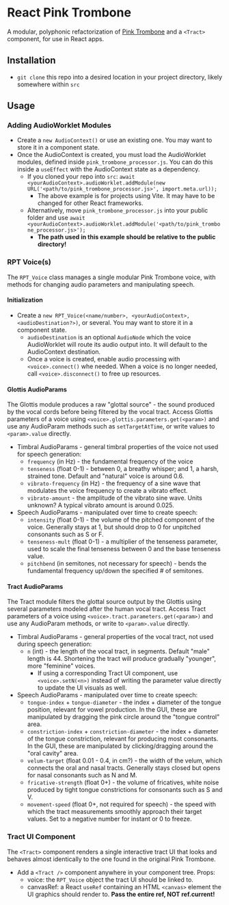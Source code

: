# React Pink Trombone
A modular, polyphonic refactorization of [Pink Trombone](https://dood.al/pinktrombone/) and a ```<Tract>``` component, for use in React apps.

## Installation
- ```git clone``` this repo into a desired location in your project directory, likely somewhere within ```src```

## Usage

### Adding AudioWorklet Modules
- Create a ```new AudioContext()``` or use an existing one. You may want to store it in a component state.
- Once the AudioContext is created, you must load the AudioWorklet modules, defined inside ```pink_trombone_processor.js```. You can do this inside a ```useEffect``` with the AudioContext state as a dependency.
  - If you cloned your repo into ```src```: ```await <yourAudioContext>.audioWorklet.addModule(new URL('<path/to/pink_trombone_processor.js>', import.meta.url));```
    - The above example is for projects using Vite. It may have to be changed for other React frameworks.
  - Alternatively, move ```pink_trombone_processor.js``` into your public folder and use ```await <yourAudioContext>.audioWorklet.addModule('<path/to/pink_trombone_processor.js>');```
    - __The path used in this example should be relative to the public directory!__
    
### RPT Voice(s)
The ```RPT_Voice``` class manages a single modular Pink Trombone voice, with methods for changing audio parameters and manipulating speech.

#### Initialization
- Create a ```new RPT_Voice(<name/number>, <yourAudioContext>, <audioDestination?>)```, or several. You may want to store it in a component state.
  - ```audioDestination``` is an optional ```AudioNode``` which the voice AudioWorklet will route its audio output into. It will default to the AudioContext destination.
  - Once a voice is created, enable audio processing with ```<voice>.connect()``` whe needed. When a voice is no longer needed, call ```<voice>.disconnect()``` to free up resources.
 
#### Glottis AudioParams
The Glottis module produces a raw "glottal source" - the sound produced by the vocal cords before being filtered by the vocal tract. Access Glottis parameters of a voice using ```<voice>.glottis.parameters.get(<param>)``` and use any AudioParam methods such as ```setTargetAtTime```, or write values to ```<param>.value``` directly.
- Timbral AudioParams - general timbral properties of the voice not used for speech generation:
  - ```frequency``` (in Hz) - the fundamental frequency of the voice
  - ```tenseness``` (float 0-1) - between 0, a breathy whisper; and 1, a harsh, strained tone. Default and "natural" voice is around 0.6.
  - ```vibrato-frequency``` (in Hz) - the frequency of a sine wave that modulates the voice frequency to create a vibrato effect.
  - ```vibrato-amount``` - the amplitude of the vibrato sine wave. Units unknown? A typical vibrato amount is around 0.025.
- Speech AudioParams - manipulated over time to create speech:
  - ```intensity``` (float 0-1) - the volume of the pitched component of the voice. Generally stays at 1, but should drop to 0 for unpitched consonants such as S or F.
  - ```tenseness-mult``` (float 0-1) - a multiplier of the tenseness parameter, used to scale the final tenseness between 0 and the base tenseness value.
  - ```pitchbend``` (in semitones, not necessary for speech) - bends the fundamental frequency up/down the specified # of semitones.

#### Tract AudioParams
The Tract module filters the glottal source output by the Glottis using several parameters modeled after the human vocal tract. Access Tract parameters of a voice using ```<voice>.tract.parameters.get(<param>)``` and use any AudioParam methods, or write to ```<param>.value``` directly.
- Timbral AudioParams - general properties of the vocal tract, not used during speech generation:
  - ```n``` (int) - the length of the vocal tract, in segments. Default "male" length is 44. Shortening the tract will produce gradually "younger", more "feminine" voices.
    - If using a corresponding Tract UI component, use ```<voice>.setN(<n>)``` instead of writing the parameter value directly to update the UI visuals as well.
- Speech AudioParams - manipulated over time to create speech:
  - ```tongue-index``` + ```tongue-diameter``` - the index + diameter of the tongue position, relevant for vowel production. In the GUI, these are manipulated by dragging the pink circle around the "tongue control" area.
  - ```constriction-index``` + ```constriction-diameter``` - the index + diameter of the tongue constriction, relevant for producing most consonants. In the GUI, these are manipulated by clicking/dragging around the "oral cavity" area.
  - ```velum-target``` (float 0.01 - 0.4, in cm?) - the width of the velum, which connects the oral and nasal tracts. Generally stays closed but opens for nasal consonants such as N and M.
  - ```fricative-strength``` (float 0+) - the volume of fricatives, white noise produced by tight tongue constrictions for consonants such as S and V.
  - ```movement-speed``` (float 0+, not required for speech) - the speed with which the tract measurements smoothly approach their target values. Set to a negative number for instant or 0 to freeze.

### Tract UI Component
The ```<Tract>``` component renders a single interactive tract UI that looks and behaves almost identically to the one found in the original Pink Trombone.
- Add a ```<Tract />``` component anywhere in your component tree. Props:
  - voice: the ```RPT_Voice``` object the tract UI should be linked to.
  - canvasRef: a React ```useRef``` containing an HTML ```<canvas>``` element the UI graphics should render to. __Pass the entire ref, NOT ref.current!__
